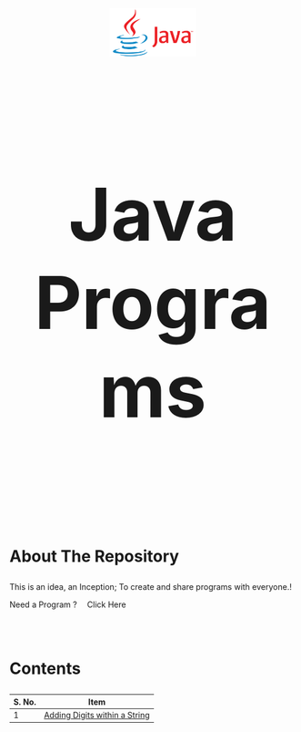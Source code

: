 <p align='center'>
  <a href='#'>
    <img src='images/Java_logo_icon.png' alt='Logo' style='width:30%; height:30%;'>
  </a>
  <br><br>
  <h2 align='center' style='font-size:8rem;'>Java Programs</h2>
</p>
<br><br><br>

# <p style='text-align: justify;'>About The Repository</p>

<p style='text-align: justify;'>This is an idea, an Inception;  To create and share programs with everyone.!</p>
<p align='justify'> Need a Program ? &emsp;<a style='color: coroal; text-decoration:none;' href='https://sriramanraji.github.io/requestprogram/'>Click Here</a></p>
<br><br>

# <p style='text-align: justify;'>Contents</p>


| S. No. | Item |
|--------|------|
|1| [Adding Digits within a String](https://github.com/SriramanRaji/Java-Programs/blob/main/AddDigitsInString.java) |
